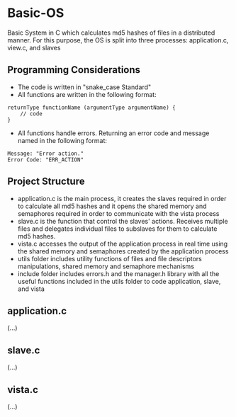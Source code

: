 # Basic-OS
Basic System in C which calculates md5 hashes of files in a distributed manner.
For this purpose, the OS is split into three processes: application.c, view.c, and slaves

## Programming Considerations
* The code is written in "snake_case Standard"
* All functions are written in the following format:
```
returnType functionName (argumentType argumentName) {
    // code
} 
```
* All functions handle errors. Returning an error code and message named in the following format:
```
Message: "Error action."
Error Code: "ERR_ACTION"
```

## Project Structure

* application.c is the main process, it creates the slaves required in order to calculate all md5 hashes and it opens the shared memory and semaphores required in order to communicate with the vista process 
* slave.c is the function that control the slaves' actions. Receives multiple files and delegates individual files to subslaves for them to calculate md5 hashes.
* vista.c accesses the output of the application process in real time using the shared memory and semaphores created by the application process
* utils folder includes utility functions of files and file descriptors manipulations, shared memory and semaphore mechanisms
* include folder includes errors.h and the manager.h library with all the useful functions included in the utils folder to code application, slave, and vista

## application.c
 (...)
## slave.c
 (...)
## vista.c
 (...)
